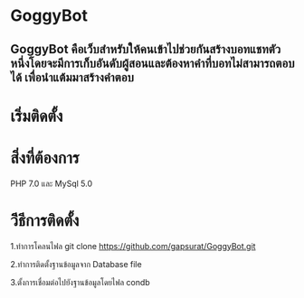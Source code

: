 # GoggyBot
GoggyBot คือเว็บสำหรับให้คนเข้าไปช่วยกันสร้างบอทแชทตัวหนึ่งโดยจะมีการเก็บอันดับผู้สอนและต้องหาคำที่บอทไม่สามารถตอบได้
เพื่อนำแต้มมาสร้างคำตอบ
-----------------------------------------------------
# เริ่มติดตั้ง

# สิ่งที่ต้องการ

PHP 7.0 และ MySql 5.0

# วิีธีการติดตั้ง

1.ทำการโคลนไฟล git clone https://github.com/gapsurat/GoggyBot.git

2.ทำการติดตั้งฐานข้อมูลจาก Database file

3.ตั้งการเชื่อมต่อไปยังฐานข้อมูลโดยไฟล condb

